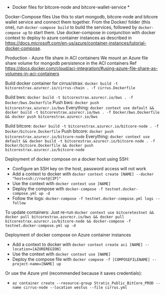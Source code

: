 * Docker files for bitcore-node and bitcore-wallet-service *

Docker-Compose files
Use this to start mongodb, bitcore-node and bitcore wallet service and connect them together.
From the Docker/ folder (this one), run `docker-compose build` to build the services, followed by `docker-compose up` to start them.
Use docker-compose in conjunction with docker context to deploy to azure container instances as described in https://docs.microsoft.com/en-us/azure/container-instances/tutorial-docker-compose.

Production - Azure file share in ACI containers
We mount an Azure file share volume for mongodb persistence in the ACI containers
Ref https://docs.docker.com/cloud/aci-integration/#using-azure-file-share-as-volumes-in-aci-containers

Build docker container for cirrus/strax: `docker build -t bitcorestrax.azurecr.io/cirrus-chain . -f cirrus.Dockerfile`

Build bws: `docker build -t bitcorestrax.azurecr.io/bws . -f Docker/bws.Dockerfile`
Push bws: `docker push bitcorestrax.azurecr.io/bws`
Everything: `docker context use default && docker build -t bitcorestrax.azurecr.io/bws . -f Docker/bws.Dockerfile && docker push bitcorestrax.azurecr.io/bws`

Build bitcore: `docker build -t bitcorestrax.azurecr.io/bitcore-node . -f Docker/bitcore.Dockerfile`
Push bitcore: `docker push bitcorestrax.azurecr.io/bitcore-node`
Everything: `docker context use default && docker build -t bitcorestrax.azurecr.io/bitcore-node . -f Docker/bitcore.Dockerfile && docker push bitcorestrax.azurecr.io/bitcore-node`


Deployment of docker compose on a docker host using SSH:
- Configure an SSH key on the host, password access will not work
- Add a context to docker with `docker context create [NAME] --docker "host=ssh://root@[IP]"`
- Use the context with `docker context use [NAME]`
- Deploy the compose with `docker-compose -f testnet.docker-compose.yml up -d`
- Follow the logs: `docker-compose -f testnet.docker-compose.yml logs --follow`

To update containers:
Just re-run `docker context use bitcoretestnet && docker pull bitcorestrax.azurecr.io/bws && docker pull bitcorestrax.azurecr.io/bitcore-node && docker-compose -f testnet.docker-compose.yml up -d`

Deployment of docker compose on Azure container instances
- Add a context to docker with `docker context create aci [NAME] --location=[AZUREREGION]`
- Use the context with `docker context use [NAME]`
- Deploy the compose file with `docker compose -f [COMPOSEFILENAME] --project-name=[NAME] up`

Or use the Azure yml (recommended because it saves credentials):
- `az container create --resource-group Stratis_Public_BitCore_PROD --name cirrus-node --location westus --file cirrus.yml`